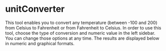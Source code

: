 unitConverter
=============

This tool enables you to convert any temperature (between -100 and 200) from Celsius to Fahrenheit or from Fahrenheit to Celsius. In order to use this tool, choose the type of conversion and numeric value in the left sidebar. You can change those options at any time. The results are displayed below in numeric and graphical formats. 

